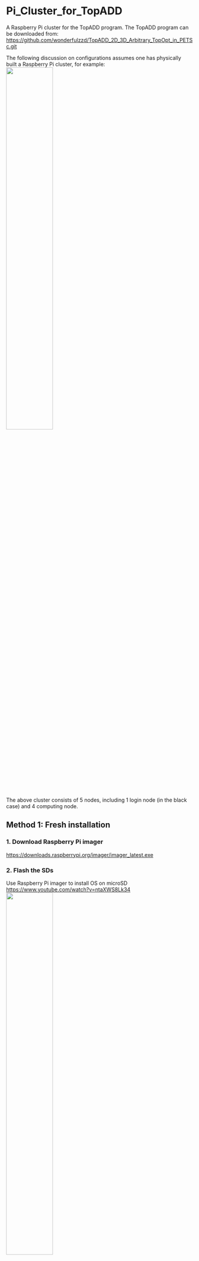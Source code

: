 # Pi_Cluster_for_TopADD
A Raspberry Pi cluster for the TopADD program. The TopADD program can be downloaded from: https://github.com/wonderfulzzd/TopADD_2D_3D_Arbitrary_TopOpt_in_PETSc.git

The following discussion on configurations assumes one has physically built a Raspberry Pi cluster, for example: <br>
<img src="https://user-images.githubusercontent.com/19493039/236486047-83bff4b4-61f6-40b2-8cef-3ce520924f31.png" width=50% height=50%> <br>

The above cluster consists of 5 nodes, including 1 login node (in the black case) and 4 computing node.

## Method 1: Fresh installation

### 1. Download Raspberry Pi imager
https://downloads.raspberrypi.org/imager/imager_latest.exe <br>
   
   
### 2. Flash the SDs
Use Raspberry Pi imager to install OS on microSD <br>
https://www.youtube.com/watch?v=ntaXWS8Lk34 <br>
<img src="https://github.com/wonderfulzzd/Pi_Cluster_for_TopADD/assets/19493039/dcf5c17f-0098-4457-b3ee-35ff8e135bb1" width=50% height=50%> <br>


### 3. Insert the SD card and boot
Insert the microSD card/USB drive/external SSD drive to the Raspberry Pi. <br>
Connect internet cable, mouse and keyboard, monitor. <br>
Connect power supply and boot. <br>


### 4. Setup the OS

#### 4.1 Login
For Ubuntu 22.04, the default user name and password are both '**ubuntu**' if you did not create a user name and password in the Advanced options menu when flashing the SD card. <br>
You will be asked to change password immediately after you login. You may change the password to 'raspberry'. <br>

In this cluster, we set <br>
Username: **ubuntu** <br>
Password: **raspberry** <br>

#### 4.2 Change hostname
Check the hostname by:
> hostname <br>

You may want to change the hostname. <br>

Change the hostname permanently
> sudo hostnamectl set-hostname rpi0 <br>

#### 4.3 Internet connection
Check ip address:
> ip a <br>

In the section of 'eth0', you may find inet 192.168.137.118 or something like it. That is the LAN ip address of the Pi. It is created by the router DHCP server. You may want to change it to a static ip.

LAN
> sudo nano /etc/netplan/50-cloud-init.yaml <br>
Or for some other ubuntu version
> sudo nano /etc/netplan/01-network-manager-all.yaml <br>

Type the following into the file:
```
# This file is generated from information provided by the datasource.  Changes
# to it will not persist across an instance reboot.  To disable cloud-init's
# network configuration capabilities, write a file
# /etc/cloud/cloud.cfg.d/99-disable-network-config.cfg with the following:
# network: {config: disabled}
network:
    renderer: networkd
    ethernets:
        eth0:
            dhcp4: no
            addresses: [192.168.137.160/24]
            nameservers:
                addresses: [127.0.0.53, 8.8.8.8]
#            routes:
#                - to: default
#                  via: 192.168.137.1
            optional: true
    version: 2
```

You may also want to setup and connect the WIFI:
> sudo nano /etc/netplan/01-network-manager-all.yaml <br>

Add the following into the file:
```
  wifis:
      wlan0:
          optional: true
          access-points:
              "My_wifi":
                  password: "12345678"
          dhcp4: true
```
Change "My_wifi" and password "12345678" according to a user's wifi. Pay attention to the indentation.

Then generate and apply the netplan settings：
> sudo netplan generate <br>
> sudo netplan apply <br>

Both LAN and Wifi should have been connected.

#### 4.4 Change hosts
Hosts are the hosts ip and names for your other nodes in the cluster. You may want to change the hosts, which will be the ip and hostname for the other nodes in the cluster. The hosts can be changed as follows: <br>
> sudo nano /etc/hosts <br>

You can set them up by typing the following into the above file:
```
127.0.0.1 localhost

192.168.137.160 rpi0
192.168.137.161 rpi1
192.168.137.162 rpi2
192.168.137.163 rpi3
192.168.137.164 rpi4

# The following lines are desirable for IPv6 capable hosts
::1 ip6-localhost ip6-loopback
fe00::0 ip6-localnet
fe00::0 ip6-mcastprefix
fe00::1 ip6-allnodes
fe00::2 ip6-allrouters
fe00::3 ip6-allhosts
```

Before update the OS, we need to reboot the rpi. <br>
> sudo reboot <br>


#### 4.5 Update the OS
Before update the OS, it may need to reboot. Otherwise, error may appear. <br> 
> sudo reboot <br>
> sudo apt-get update <br>

If you encounter an error: Could not get lock /var/lib/apt/lock, you can just solve the problem by deleting the lock file: <br>
> sudo rm /var/lib/apt/lock <br>

#### 4.6 Enable SSH
For Ubuntu 20.04, the SSH seems to be enabled by default.

For other versions of Ubuntu, you may try the following steps to install and enable SSH: <br>
Install OpenSSH server program:
> sudo apt install openssh-server <br>

Check the status of the ssh server:
> sudo systemctl status ssh <br>

Use the UFW (Uncomplicated FireWall) to allow SSH connections:
> sudo ufw allow ssh <br>
> sudo ufw enable <br>

Check the UFW status:
> sudo ufw status <br>

#### 4.7 Install make 
"make" is used to build groups of programs from the source code.
> sudo apt-get install make <br>

#### 4.8 MPICH
> sudo apt-get install mpich <br>

#### 4.9 Install libblas liblapack
Lapack is a standard software library for numerical linear algebra. It relies on BLAS implementation.
Install
> sudo apt-get install libblas-dev liblapack-dev <br>

#### 4.10 Install hypre
Download hypre
> mkdir opt <br>
> cd top <br>
> wget -c https://github.com/hypre-space/hypre/archive/refs/tags/v2.19.0.tar.gz <br>

Install hypre
> tar -xof v2.19.0.tar.gz <br>
> cd hypre-2.19.0/src <br>
> ./configure --prefix=/home/ubuntu/opt/hypre-2.19.0 --enable-shared <br>
> make -j4 install <br>

#### 4.11 Install PETSc
The official instruction: <br>
https://petsc.org/main/install/install/ <br>

Download PETSc
> cd ~/ubuntu/opt <br>
> wget -c https://www.mcs.anl.gov/petsc/mirror/release-snapshots/petsc-3.16.3.tar.gz <br>

Install PETSc. <br>
> tar -xof petsc-3.16.3.tar.gz <br>
> cd petsc-3.16.3 <br>
> ./configure PETSC_DIR=/home/ubuntu/opt/petsc-3.16.3 PETSC_ARCH=arch-linux-mpicc-release --COPTFLAGS='-O3' --CXXOPTFLAGS='-O3' --FOPTFLAGS='-O3' --with-hypre-dir=/home/ubuntu/opt/hypre-2.19.0 --with-debugging=0 --with-cc=mpicc --with-cxx=mpicxx --with-fc=mpif90  <br>
> make -j4 PETSC_DIR=/home/ubuntu/opt/petsc-3.16.3 PETSC_ARCH=arch-linux-mpicc-release all <br>

Also install a debug version of PETSc. <br>
> ./configure PETSC_DIR=/home/ubuntu/opt/petsc-3.16.3 PETSC_ARCH=arch-linux-mpicc-debug --COPTFLAGS='-g' --CXXOPTFLAGS='-g' --FOPTFLAGS='-g' --with-hypre-dir=/home/ubuntu/opt/hypre-2.19.0 --with-debugging=1 --with-cc=mpicc --with-cxx=mpicxx --with-fc=mpif90  <br>
> make -j4 PETSC_DIR=/home/ubuntu/opt/petsc-3.16.3 PETSC_ARCH=arch-linux-mpicc-release all <br>

### 5. Clone multiple microSD
Use an open-source software called Clonezilla: https://clonezilla.org/
Tutorial can be found: https://clonezilla.org/fine-print-live-doc.php?path=clonezilla-live/doc/03_Disk_to_disk_clone


### 6. Change the hostname and IP addresses accordingly
For other nodes, change the hostname accordingly, for example rpi1:
> sudo hostnamectl set-hostname rpi1 <br>

Change the IP address <br>
> sudo nano /etc/netplan/50-cloud-init.yaml <br>

Or for some other ubuntu version <br>
> sudo nano /etc/netplan/01-network-manager-all.yaml <br>

For example: <br>
192.168.137.161 for rpi1 <br>
192.168.137.162 for rpi2 <br>
192.168.137.163 for rpi3 <br>
192.168.137.164 for rpi4 <br>


### 7. Set up password-less SSH login
Enable to login to a remote computer via ssh without having to enter the password
Go to .ssh directory <br
> cd ~/.ssh <br>

Generate a SSH key <br>
> ssh-keygen <br>

Press the "enter" button three times. <br> 

Copy the key to each remote desktop, e.g rpi1 <br>
> ssh-copy-id ubuntu@rpi1 <br>

Test the setup whether is successful <br>
> ssh ubuntu@rpi1 <br>


### 8. Network file system (NFS)
A shared storage is needed on a cluster when each node needs to be able to access the same files. This can be achieved by setting up a Network File System (NFS).

#### 8.1 Check the identifier of the drive:
Insert a flash drive or SSD drive into one of the USB prots on the master node. Then, find the drive's identifier by lsblk
> lsblk
```
NAME        MAJ:MIN RM   SIZE RO TYPE MOUNTPOINTS
loop0         7:0    0  59.1M  1 loop /snap/core20/1826
loop1         7:1    0  59.1M  1 loop /snap/core20/1883
loop2         7:2    0 109.6M  1 loop /snap/lxd/24326
loop3         7:3    0  43.2M  1 loop /snap/snapd/18363
sda           8:0    1 114.6G  0 disk
└─sda1        8:1    1 114.6G  0 part
mmcblk0     179:0    0 119.4G  0 disk
├─mmcblk0p1 179:1    0   256M  0 part /boot/firmware
└─mmcblk0p2 179:2    0 119.1G  0 part /
```
So the drive identifier is /dev/sda1

#### 8.2 Format the drive
> sudo mkfs.ext4 /dev/sda1

#### 8.3 Create the mount directory
Create a directory, e.g. /clusterfs, and make its permission level below to anyone by setting nobody:nogroup. Also enable it to do all operations, e.g. write, read, execute by setting chmod 777.
> sudo mkdir /clusterfs <br>
> sudo chown nobody:nogroup -R /clusterfs <br>
> sudo chmod 777 -R /clusterfs

#### 8.4 Setup automatic mounting
It is required to get the UUID of the drive in order to do automatic mounting.
> blkid <br>
```
/dev/sda1: UUID="2defec4b-334c-4b3e-ad7f-aab5c2a5a785" BLOCK_SIZE="4096" TYPE="ext4" PARTUUID="70d094fc-01"
```

Now edit /etc/fstab to mount the drive automatically.
> sudo nano /etc/fstab <br>

Add the following line:
```
#device                                    mountpoint fstype options dump fsck
UUID=2defec4b-334c-4b3e-ad7f-aab5c2a5a785 /clusterfs ext4 defaults 0 2
```

Note: <br>
dump of 0 will assume that the filesystem does not need to be dumped.
fsck should be 2 for not root partition.

Finally mount
> sudo mount -a

#### 8.5 Install NFS server
In this step run the below command in Ubuntu 20.04 terminal for NFS server installation.
> sudo apt install nfs-kernel-server <br>

#### 8.6 Grant NFS access
In this step, we will grant access to the client system.
> sudo nano /etc/exports
```
/clusterfs 192.168.137.160/24(rw,sync,no_root_squash,no_subtree_check)
```

#### 8.7 Exporting NFS 
> sudo exportfs -a

#### 8.8 Grant Firewall access
Allow the Firewall access for connections within the subnet of 192.168.137.0/24. On each node, run the following command:
> sudo ufw allow from 192.168.137.0/24 <br>
> sudo ufw enable <br>
> sudo ufw status <br>
```
Status: active

To                         Action      From
--                         ------      ----
22/tcp                     ALLOW       Anywhere
Anywhere                   ALLOW       192.168.137.0/24
22/tcp (v6)                ALLOW       Anywhere (v6)
```

#### 8.9 Install NFS on other nodes
> sudo apt-get install nfs-common <br>
> sudo mkdir /clusterfs <br>
> sudo chown nobody:nogroup /clusterfs
> sudo chmod -R 777 /clusterfs

#### 8.10 Setup automatic mounting on other nodes
Now edit /etc/fstab to mount the drive automatically.
> sudo nano /etc/fstab <br>

Add the following line:
```
#device                                    mountpoint fstype options dump fsck
192.168.137.160:/clusterfs  /clusterfs  nfs nofail,x-systemd.automount,x-systemd.requires=network-online.target,x-systemd.device-timeout=10 0 0
```
> sudo mount -a <br>

Reference: <br>
https://glmdev.medium.com/building-a-raspberry-pi-cluster-784f0df9afbd <br>
https://linuxhint.com/install-and-configure-nfs-server-ubuntu-22-04/   <br>

### 9. Try run the TopADD program
Clone the TopADD repo on github
> cd /clusterfs <br>
> git clone https://github.com/wonderfulzzd/TopADD_2D_3D_Arbitrary_TopOpt_in_PETSc.git <br>
> cd TopADD_2D_3D_Arbitrary_TopOpt_in_PETSc <br>

Change the PETSC_DIR and PETSC_ARCH in the makefile accordingly
> nano makefile <br>
```
PETSC_DIR=/home/ubuntu/opt/petsc-3.16.3
PETSC_ARCH=arch-linux-mpicc-release
```

Add a machine file in order to run it in parallel
> nano machinefile
```
rpi1
rpi2
rpi3
rpi4
```

Compile and run
> make -j4 topopt <br>
> mpiexec -n 16 -hostfile machinefile ./topopt

The cluster has been successfully configured.


### 10. (optional) Ubuntu desktop

#### 10.1 Install Ubuntu desktop
If you prefer a UI eniveroment, you can install an ubuntu-desktop on the login node. <br>
> sudo reboot <br>
> sudo apt update <br>
> sudo apt install ubuntu-desktop <br>

#### 10.2 Install paraview
In order to postprocessing the topology optimization results, paraview is required to be installed. <br>

Install paraview by: <br>
> sudo apt install paraview-dev <br>

#### 10.3 Enable screen sharing
If Ubuntu desktop is installed on a Raspberry Pi, then the Pi can be remotelly controlled. <br>
<img src="https://user-images.githubusercontent.com/19493039/236723444-743861a7-bd64-4de4-8e89-32581a72d0b0.png" width=80% height=80%> <br>
<img src="https://user-images.githubusercontent.com/19493039/236728172-8e493577-d68f-4e60-b645-2ea88bf02a1d.png" width=80% height=80%> <br>

Install TightVNC Viewer on a Windows laptop/desktop. Connect the laptop to the switch connecting the Pi.
<img src="https://user-images.githubusercontent.com/19493039/237030336-ff45598e-e2f2-4481-aa05-497b94137b35.png" width=50% height=50%> <br>

Note: to share the media, networkmanager need to be enable. So change the renderer from "networkd" to "NetworkManager" in the netplan configuration file. <br>
> sudo nano /etc/netplan/01-network-manager-all.yaml <br> 

```
# This file is generated from information provided by the datasource.  Changes
# to it will not persist across an instance reboot.  To disable cloud-init's
# network configuration capabilities, write a file
# /etc/cloud/cloud.cfg.d/99-disable-network-config.cfg with the following:
# network: {config: disabled}
network:
#    renderer: networkd
    renderer: NetworkManager
    ethernets:
        eth0:
            dhcp4: false
            addresses: [192.168.137.160/24]
            nameservers:
                addresses: [127.0.0.53, 8.8.8.8]
#            routes:
#                - to: default
#                  via: 192.168.137.1
            optional: true
    version: 2

            
    wifis:
        wlan0:
            optional: true
            access-points:
                "My_wifi":
                    password: "12345678"
            dhcp4: true
```
There is one more pitfall. When we try to remotely control, the error message may be received 
<img src="https://github.com/wonderfulzzd/Pi_Cluster_for_TopADD/assets/19493039/99a8d875-3dbd-4bac-a69a-7d71aff81fbe" width=50% height=50%> <br>

This error can be corrected by disabling the encryption of the Vino server. Vino server is taking in charge of the screen sharing. <br>
> gsettings set org.gnome.Vino require-encryption false <br>

#### 10.4 Enable auto login
If you prefer to use ubuntu without typing the password every time, auto login can be enabled. <br>
> sudo nano /etc/gdm3/custom.conf <br>

Uncomment the following two lines. <br>
```
AutomaticLoginEnable=true
AutomaticLogin=ubuntu
```

#### 10.5 Turn off blank screen functionality
To keep the screen always on, we can do the following. Change the blank screen to "Never". <br>
<img src="https://github.com/wonderfulzzd/Pi_Cluster_for_TopADD/assets/19493039/4148d208-2025-4ed2-a2cb-ffb0a0e3e283" width=50% height=50%> <br>


#### 10.5 Update mpi priority
After installing paraview, another version of mpi, called OpenMPI will be automatically install. This will interference with the previously install mpich. So like when we compile the topopt program <br>
> make -j4 topopt <br>

We may get the error message: <br>
```
# error "PETSc was configured with MPICH but now appears to be compiling using a non-MPICH mpi.h"
```

This error shows up because the OpenMPI has a higher priority than MPICH. This can be confirmed by <br>
> update-alternatives --query mpi <br>

We can manually select mpich as the mpi library by: <br>
> sudo update-alternatives --config mpi <br>

Then type the selection number: 1 to use mpich in manual mode. <br>
<img src="https://github.com/wonderfulzzd/Pi_Cluster_for_TopADD/assets/19493039/3045e4b4-c6dc-4dfa-a418-e64d154f4adb" width=50% height=50%> <br>

Similarly, for mpirun <br>
> sudo update-alternatives --config mpirun <br>

Then type the selection number: 1 to use mpich in manual mode. <br>


#### 10.6 Install python2
To process the generated topology optimization results, python2 should be install by <br>
> sudo apt install python2 <br>

#### 10.7 Restart
Restart the system <br>
> sudo reboot <br>


## Method 2: Restore from the provided image files
### 1. Download the saved OS image file
   https://drive.google.com/file/d/1a3AGSDZsX-cr1Yr_Lzr8m-sxWUnLC_gN/view?usp=share_link
   
### 2. Restore the image file on microSD cards
   Use an open-source software called Clonezilla: https://clonezilla.org/
   Tutorial can be found: https://clonezilla.org/fine-print-live-doc.php?path=clonezilla-live/doc/03_Disk_to_disk_clone

### 3. Insert the SD card and boot
Insert the microSD card/USB drive/external SSD drive to the Raspberry Pi. <br>
Connect internet cable, mouse and keyboard, monitor. <br>
Connect power supply and boot. <br>

### 4. Follow the step 6-10 in Method 1

